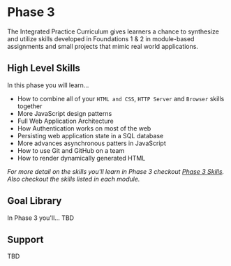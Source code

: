 # Phase 3

The Integrated Practice Curriculum gives learners a chance to synthesize and
utilize skills developed in Foundations 1 & 2 in module-based assignments and
small projects that mimic real world applications.

## High Level Skills

In this phase you will learn…

- How to combine all of your `HTML and CSS`, `HTTP Server` and `Browser` skills
together
- More JavaScript design patterns
- Full Web Application Architecture
- How Authentication works on most of the web
- Persisting web application state in a SQL database
- More advances asynchronous patters in JavaScript
- How to use Git and GitHub on a team
- How to render dynamically generated HTML


_For more detail on the skills you'll learn in Phase 3 checkout
[Phase 3 Skills](./skills.md). Also checkout the skills listed in each module._


## Goal Library

In Phase 3 you'll… TBD

## Support

TBD
